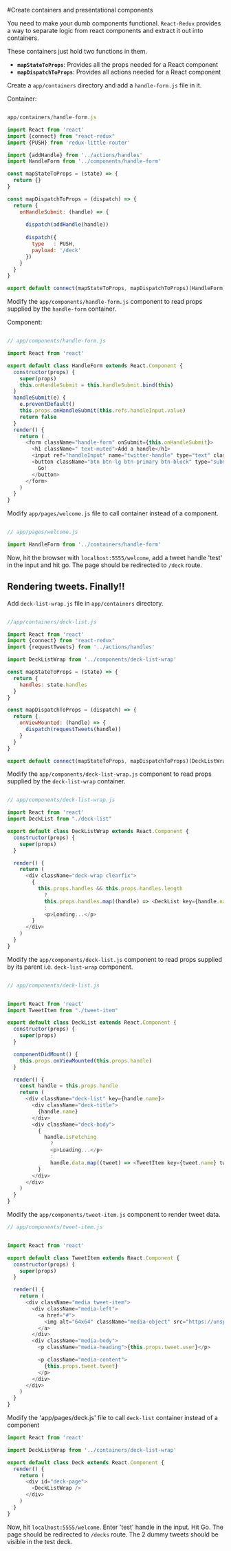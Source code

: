 #Create containers and presentational components


You need to make your dumb components functional. `React-Redux` provides a way to separate logic from react components and extract it out into containers.

These containers just hold two functions in them.

* **`mapStateToProps`**: Provides all the props needed for a React component
* **`mapDispatchToProps`**: Provides all actions needed for a React component



Create a `app/containers` directory and add a `handle-form.js` file in it.


Container:
```js

app/containers/handle-form.js

import React from 'react'
import {connect} from "react-redux"
import {PUSH} from 'redux-little-router'

import {addHandle} from '../actions/handles'
import HandleForm from '../components/handle-form'

const mapStateToProps = (state) => {
  return {}
}

const mapDispatchToProps = (dispatch) => {
  return {
    onHandleSubmit: (handle) => {
      
      dispatch(addHandle(handle))
      
      dispatch({
        type   : PUSH,
        payload: '/deck'
      })
    }
  }
}

export default connect(mapStateToProps, mapDispatchToProps)(HandleForm)


```


Modify the `app/components/handle-form.js` component to read props supplied by the `handle-form` container.


Component:
```js

// app/components/handle-form.js

import React from 'react'

export default class HandleForm extends React.Component {
  constructor(props) {
    super(props)
    this.onHandleSubmit = this.handleSubmit.bind(this)
  }
  handleSubmit(e) {
    e.preventDefault()
    this.props.onHandleSubmit(this.refs.handleInput.value)
    return false
  }
  render() {
    return (
      <form className="handle-form" onSubmit={this.onHandleSubmit}>
        <h1 className=" text-muted">Add a handle</h1>
        <input ref="handleInput" name="twitter-handle" type="text" className="form-control input-lg" placeholder="@JohnMalkovich, #food or #music"></input>
        <button className="btn btn-lg btn-primary btn-block" type="submit">
          Go!
        </button>
      </form>
    )
  }
}

```


Modify `app/pages/welcome.js` file to call container instead of a component.

```js

// app/pages/welcome.js

import HandleForm from '../containers/handle-form'

```


Now, hit the browser with `localhost:5555/welcome`, add a tweet handle 'test' in the input and hit go. The page should be redirected to `/deck` route.


Rendering tweets. Finally!!
---------------------------

Add `deck-list-wrap.js` file in `app/containers` directory.


```js

//app/containers/deck-list.js

import React from 'react'
import {connect} from "react-redux"
import {requestTweets} from '../actions/handles'

import DeckListWrap from '../components/deck-list-wrap'

const mapStateToProps = (state) => {
  return {
    handles: state.handles
  }
}

const mapDispatchToProps = (dispatch) => {
  return {
    onViewMounted: (handle) => {
      dispatch(requestTweets(handle))
    }
  }
}

export default connect(mapStateToProps, mapDispatchToProps)(DeckListWrap)

```


Modify the `app/components/deck-list-wrap.js` component to read props supplied by the `deck-list-wrap` container.

```js

// app/components/deck-list-wrap.js

import React from 'react'
import DeckList from "./deck-list"

export default class DeckListWrap extends React.Component {
  constructor(props) {
    super(props)
  }

  render() {
    return (
      <div className="deck-wrap clearfix">
        {
          this.props.handles && this.props.handles.length
            ?
            this.props.handles.map((handle) => <DeckList key={handle.name} handle={handle} onViewMounted={this.props.onViewMounted} />)
            :
            <p>Loading...</p>
        }
      </div>
    )
  }
}
```


Modify the `app/components/deck-list.js` component to read props supplied by its parent i.e. `deck-list-wrap` component.

```js

// app/components/deck-list.js


import React from 'react'
import TweetItem from "./tweet-item"

export default class DeckList extends React.Component {
  constructor(props) {
    super(props)
  }

  componentDidMount() {
    this.props.onViewMounted(this.props.handle)
  }

  render() {
    const handle = this.props.handle
    return (
      <div className="deck-list" key={handle.name}>
        <div className="deck-title">
          {handle.name}
        </div>
        <div className="deck-body">
          {
            handle.isFetching
              ?
              <p>Loading...</p>
              :
              handle.data.map((tweet) => <TweetItem key={tweet.name} tweet={tweet} />)
          }
        </div>
      </div>
    )
  }
}

```


Modify the `app/components/tweet-item.js` component to render tweet data.

```js
// app/components/tweet-item.js


import React from 'react'

export default class TweetItem extends React.Component {
  constructor(props) {
    super(props)
  }

  render() {
    return (
      <div className="media tweet-item">
        <div className="media-left">
          <a href="#">
            <img alt="64x64" className="media-object" src="https://unsplash.it/128/128?random&blur"></img>
          </a>
        </div>
        <div className="media-body">
          <p className="media-heading">{this.props.tweet.user}</p>

          <p className="media-content">
            {this.props.tweet.tweet}
          </p>
        </div>
      </div>
    )
  }
}

```



Modify the 'app/pages/deck.js' file to call `deck-list` container instead of a component

```js
import React from 'react'

import DeckListWrap from '../containers/deck-list-wrap'

export default class Deck extends React.Component {
  render() {
    return (
      <div id="deck-page">
        <DeckListWrap />
      </div>
    )
  }
}
```


Now, hit `localhost:5555/welcome`. Enter 'test' handle in the input. Hit Go. The page should be redirected to `/decks` route. The 2 dummy tweets should be visible in the test deck.